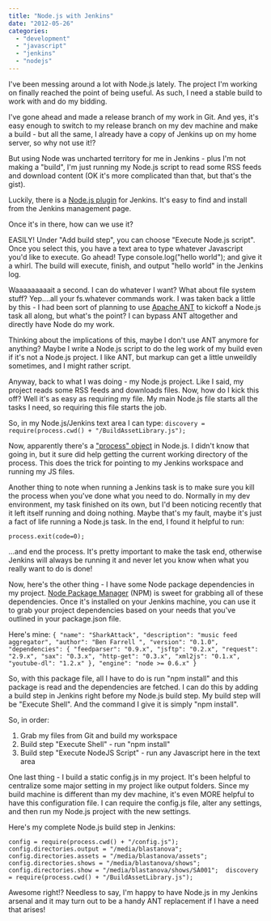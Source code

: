 ```yaml
---
title: "Node.js with Jenkins"
date: "2012-05-26"
categories: 
  - "development"
  - "javascript"
  - "jenkins"
  - "nodejs"
---
```


I've been messing around a lot with Node.js lately. The project I'm working on finally reached the point of being useful. As such, I need a stable build to work with and do my bidding.

I've gone ahead and made a release branch of my work in Git. And yes, it's easy enough to switch to my release branch on my dev machine and make a build - but all the same, I already have a copy of Jenkins up on my home server, so why not use it!?

But using Node was uncharted territory for me in Jenkins - plus I'm not making a "build", I'm just running my Node.js script to read some RSS feeds and download content (OK it's more complicated than that, but that's the gist).

Luckily, there is a [Node.js plugin](https://wiki.jenkins-ci.org/display/JENKINS/NodeJS+Plugin) for Jenkins. It's easy to find and install from the Jenkins management page.

Once it's in there, how can we use it?

EASILY! Under "Add build step", you can choose "Execute Node.js script". Once you select this, you have a text area to type whatever Javascript you'd like to execute. Go ahead! Type console.log("hello world"); and give it a whirl. The build will execute, finish, and output "hello world" in the Jenkins log.

Waaaaaaaaait a second. I can do whatever I want? What about file system stuff? Yep....all your fs.whatever commands work. I was taken back a little by this - I had been sort of planning to use [Apache ANT](http://ant.apache.org/) to kickoff a Node.js task all along, but what's the point? I can bypass ANT altogether and directly have Node do my work.

Thinking about the implications of this, maybe I don't use ANT anymore for anything? Maybe I write a Node.js script to do the leg work of my build even if it's not a Node.js project. I like ANT, but markup can get a little unweildly sometimes, and I might rather script.

Anyway, back to what I was doing - my Node.js project. Like I said, my project reads some RSS feeds and downloads files. Now, how do I kick this off? Well it's as easy as requiring my file. My main Node.js file starts all the tasks I need, so requiring this file starts the job.

So, in my Node.js/Jenkins text area I can type: `discovery = require(process.cwd() + "/BuildAssetLibrary.js");`

Now, apparently there's a ["process" object](http://nodejs.org/api/process.html) in Node.js. I didn't know that going in, but it sure did help getting the current working directory of the process. This does the trick for pointing to my Jenkins workspace and running my JS files.

Another thing to note when running a Jenkins task is to make sure you kill the process when you've done what you need to do. Normally in my dev environment, my task finished on its own, but I'd been noticing recently that it left itself running and doing nothing. Maybe that's my fault, maybe it's just a fact of life running a Node.js task. In the end, I found it helpful to run:

`process.exit(code=0);`

...and end the process. It's pretty important to make the task end, otherwise Jenkins will always be running it and never let you know when what you really want to do is done!

Now, here's the other thing - I have some Node package dependencies in my project. [Node Package Manager](http://npmjs.org/) (NPM) is sweet for grabbing all of these dependencies. Once it's installed on your Jenkins machine, you can use it to grab your project dependencies based on your needs that you've outlined in your package.json file.

Here's mine: `{ "name": "SharkAttack", "description": "music feed aggregator", "author": "Ben Farrell ", "version": "0.1.0", "dependencies": { "feedparser": "0.9.x", "jsftp": "0.2.x", "request": "2.9.x", "sax": "0.3.x", "http-get": "0.3.x", "xml2js": "0.1.x", "youtube-dl": "1.2.x" }, "engine": "node >= 0.6.x" }`

So, with this package file, all I have to do is run "npm install" and this package is read and the dependencies are fetched. I can do this by adding a build step in Jenkins right before my Node.js build step. My build step will be "Execute Shell". And the command I give it is simply "npm install".

So, in order:

1. Grab my files from Git and build my workspace
2. Build step "Execute Shell" - run "npm install"
3. Build step "Execute NodeJS Script" - run any Javascript here in the text area

One last thing - I build a static config.js in my project. It's been helpful to centralize some major setting in my project like output folders. Since my build machine is different than my dev machine, it's even MORE helpful to have this configuration file. I can require the config.js file, alter any settings, and then run my Node.js project with the new settings.

Here's my complete Node.js build step in Jenkins:

`config = require(process.cwd() + "/config.js"); config.directories.output = "/media/blastanova"; config.directories.assets = "/media/blastanova/assets"; config.directories.shows = "/media/blastanova/shows"; config.directories.show = "/media/blastanova/shows/SA001";  discovery = require(process.cwd() + "/BuildAssetLibrary.js");`

Awesome right!? Needless to say, I'm happy to have Node.js in my Jenkins arsenal and it may turn out to be a handy ANT replacement if I have a need that arises!
